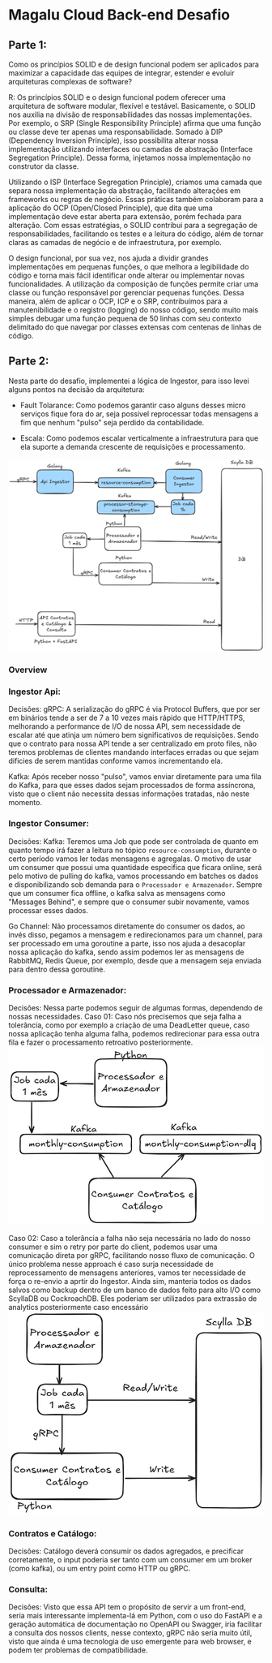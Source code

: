 # Magalu Cloud Back-end Desafio

## Parte 1:

Como os princípios SOLID e de design funcional podem ser aplicados para maximizar a capacidade das equipes de integrar, estender e evoluir arquiteturas complexas de software?

R: Os princípios SOLID e o design funcional podem oferecer uma arquitetura de software modular, flexível e testável. Basicamente, o SOLID nos auxilia na divisão de responsabilidades das nossas implementações. Por exemplo, o SRP (Single Responsibility Principle) afirma que uma função ou classe deve ter apenas uma responsabilidade. Somado à DIP (Dependency Inversion Principle), isso possibilita alterar nossa implementação utilizando interfaces ou camadas de abstração (Interface Segregation Principle). Dessa forma, injetamos nossa implementação no construtor da classe.

Utilizando o ISP (Interface Segregation Principle), criamos uma camada que separa nossa implementação da abstração, facilitando alterações em frameworks ou regras de negócio. Essas práticas também colaboram para a aplicação do OCP (Open/Closed Principle), que dita que uma implementação deve estar aberta para extensão, porém fechada para alteração. Com essas estratégias, o SOLID contribui para a segregação de responsabilidades, facilitando os testes e a leitura do código, além de tornar claras as camadas de negócio e de infraestrutura, por exemplo.

O design funcional, por sua vez, nos ajuda a dividir grandes implementações em pequenas funções, o que melhora a legibilidade do código e torna mais fácil identificar onde alterar ou implementar novas funcionalidades. A utilização da composição de funções permite criar uma classe ou função responsável por gerenciar pequenas funções. Dessa maneira, além de aplicar o OCP, ICP e o SRP, contribuímos para a manutenibilidade e o registro (logging) do nosso código, sendo muito mais simples debugar uma função pequena de 50 linhas com seu contexto delimitado do que navegar por classes extensas com centenas de linhas de código.

## Parte 2:

Nesta parte do desafio, implementei a lógica de Ingestor, para isso levei alguns pontos na decisão da arquitetura:

- Fault Tolarance: Como podemos garantir caso alguns desses micro serviços fique fora do ar, seja possível reprocessar todas mensagens a fim que nenhum "pulso" seja perdido da contabilidade.

- Escala: Como podemos escalar verticalmente a infraestrutura para que ela suporte a demanda crescente de requisições e processamento.

![Logo](assets/software_architeture.png)

### Overview

### Ingestor Api:
Decisões: 
gRPC: A serialização do gRPC é via Protocol Buffers, que por ser em binários tende a ser de 7 a 10 vezes mais rápido que HTTP/HTTPS, melhorando a performance de I/O de nossa API, sem necessidade de escalar até que atinja um número bem significativos de requisições. Sendo que o contrato para nossa API tende a ser centralizado em proto files, não teremos problemas de clientes mandando interfaces erradas ou que sejam dificies de serem mantidas conforme vamos incrementando ela.

Kafka: Após receber nosso "pulso", vamos enviar diretamente para uma fila do Kafka, para que esses dados sejam processados de forma assíncrona, visto que o client não necessita dessas informações tratadas, não neste momento.

### Ingestor Consumer:
Decisões:
Kafka: Teremos uma Job que pode ser controlada de quanto em quanto tempo irá fazer a leitura no tópico `resource-consumption`, durante o certo período vamos ler todas mensagens e agregalas. O motivo de usar um consumer que possui uma quantidade especifica que ficara online, será pelo motivo de pulling do kafka, vamos processando em batches os dados e disponibilizando sob demanda para o `Processador e Armazenador`. Sempre que um consumer fica offline, o kafka salva as mensagens como "Messages Behind", e sempre que o consumer subir novamente, vamos processar esses dados.

Go Channel: Não processamos diretamente do consumer os dados, ao invés disso, pegamos a mensagem e redirecionamos para um channel, para ser processado em uma goroutine a parte, isso nos ajuda a desacoplar nossa aplicação do kafka, sendo assim podemos ler as mensagens de RabbitMQ, Redis Queue, por exemplo, desde que a mensagem seja enviada para dentro dessa goroutine.

### Processador e Armazenador:
Decisões:
Nessa parte podemos seguir de algumas formas, dependendo de nossas necessidades. 
Caso 01: Caso nós precisemos que seja falha a tolerância, como por exemplo a criação de uma DeadLetter queue, caso nossa aplicação tenha alguma falha, podemos redirecionar para essa outra fila e fazer o processamento retroativo posteriormente.
![Logo](assets/ConsumerContratos/architeture_2.png)

Caso 02: Caso a tolerância a falha não seja necessária no lado do nosso consumer e sim o retry por parte do client, podemos usar uma comunicação direta por gRPC, facilitando nosso fluxo de comunicação. O único problema nesse approach é caso surja necessidade de reprocessamento de mensagens anteriores, vamos ter necessidade de força o re-envio a aprtir do Ingestor. Ainda sim, manteria todos os dados salvos como backup dentro de um banco de dados feito para alto I/O como ScyllaDB ou CockroachDB. Eles poderiam ser utilizados para extrassão de analytics posteriormente caso encessário
![Logo](assets/ConsumerContratos/architeture_1.png)

### Contratos e Catálogo:
Decisões:
Catálogo deverá consumir os dados agregados, e precificar corretamente, o input poderia ser tanto com um consumer em um broker (como kafka), ou um entry point como HTTP ou gRPC.

### Consulta:
Decisões:
Visto que essa API tem o propósito de servir a um front-end, seria mais interessante implementa-lá em Python, com o uso do FastAPI e a geração automática de documentação no OpenAPI ou Swagger, iria facilitar a consulta dos nossos clients, nesse contexto, gRPC não seria muito útil, visto que ainda é uma tecnologia de uso emergente para web browser, e podem ter problemas de compatibilidade.